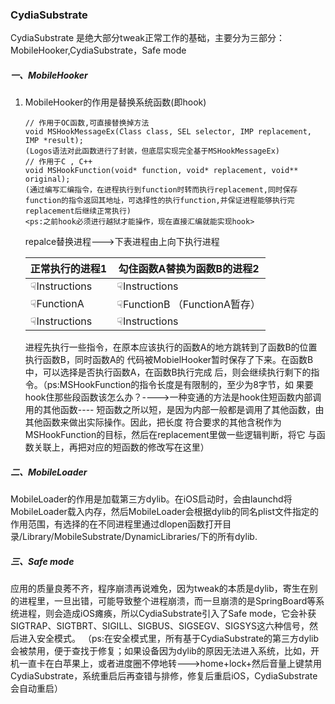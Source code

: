 ### CydiaSubstrate 

CydiaSubstrate 是绝大部分tweak正常工作的基础，主要分为三部分：MobileHooker,CydiaSubstrate，Safe mode

##### 一、MobileHooker
	
1. MobileHooker的作用是替换系统函数(即hook)

	~~~
	// 作用于OC函数,可直接替换掉方法    
	void MSHookMessageEx(Class class, SEL selector, IMP replacement, IMP *result);
	(Logos语法对此函数进行了封装，但底层实现完全基于MSHookMessageEx)
	// 作用于C , C++
	void MSHookFunction(void* function, void* replacement, void** original);
	(通过编写汇编指令，在进程执行到function时转而执行replacement,同时保存function的指令返回其地址，可选择性的执行function,并保证进程能够执行完replacement后继续正常执行)
	<ps:之前hook必须进行越狱才能操作，现在直接汇编就能实现hook>
	~~~
	repalce替换进程--->下表进程由上向下执行进程

	正常执行的进程1 | 勾住函数A替换为函数B的进程2
	------------- | -------------
	☟Instructions  | ☟Instructions
	☟FunctionA  | ☟FunctionB  （FunctionA暂存）
	☟Instructions | ☟Instructions
	进程先执行一些指令，在原本应该执行的函数A的地方跳转到了函数B的位置执行函数B，同时函数A的	代码被MobielHooker暂时保存了下来。在函数B中，可以选择是否执行函数A，在函数B执行完成	后，则会继续执行剩下的指令。（ps:MSHookFunction的指令长度是有限制的，至少为8字节，如	果要hook住那些段函数该怎么办？---->一种变通的方法是hook住短函数内部调用的其他函数----	短函数之所以短，是因为内部一般都是调用了其他函数，由其他函数来做出实际操作。因此，把长度	符合要求的其他含税作为MSHookFunction的目标，然后在replacement里做一些逻辑判断，将它	与函数关联上，再把对应的短函数的修改写在这里）
	
##### 二、MobileLoader
MobileLoader的作用是加载第三方dylib。在iOS启动时，会由launchd将MobileLoader载入内存，然后MobileLoader会根据dylib的同名plist文件指定的作用范围，有选择的在不同进程里通过dlopen函数打开目录/Library/MobileSubstrate/DynamicLibraries/下的所有dylib.
##### 三、Safe mode
应用的质量良莠不齐，程序崩溃再说难免，因为tweak的本质是dylib，寄生在别的进程里，一旦出错，可能导致整个进程崩溃，而一旦崩溃的是SpringBoard等系统进程，则会造成iOS瘫痪，所以CydiaSubstrate引入了Safe mode，它会补获SIGTRAP、SIGTBRT、SIGILL、SIGBUS、SIGSEGV、SIGSYS这六种信号，然后进入安全模式。
（ps:在安全模式里，所有基于CydiaSubstrate的第三方dylib会被禁用，便于查找于修复；如果设备因为dylib的原因无法进入系统，比如，开机一直卡在白苹果上，或者进度圈不停地转--->home+lock+然后音量上键禁用CydiaSubstrate，系统重启后再查错与排修，修复后重启iOS，CydiaSubstrate会自动重启）